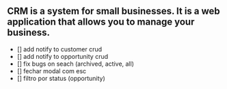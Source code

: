 ## CRM is a system for small businesses. It is a web application that allows you to manage your business.


- [] add notify to customer crud
- [] add notify to opportunity crud
- [] fix bugs on seach (archived, active, all)
- [] fechar modal com esc
- [] filtro por status (opportunity)
